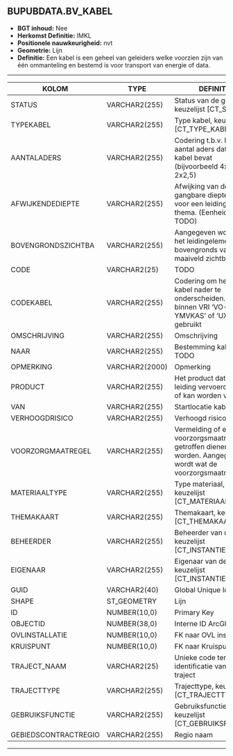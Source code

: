 ﻿## BUPUBDATA.BV_KABEL


* __BGT inhoud:__ Nee
* __Herkomst Definitie:__ IMKL
* __Positionele nauwkeurigheid:__ nvt
* __Geometrie:__ Lijn
* __Definitie:__ Een kabel is een geheel van geleiders welke voorzien zijn van één ommanteling en bestemd is voor transport van energie of data.



***

|KOLOM                               |TYPE              |DEFINITIE|
|------                              |----              |-----    |
|STATUS                              |VARCHAR2(255)     |Status van de gegevens, keuzelijst [CT_STATUS]|
|TYPEKABEL                           |VARCHAR2(255)     |Type kabel, keuzelijst [CT_TYPE_KABEL]|
|AANTALADERS                         |VARCHAR2(255)     |Codering t.b.v. het aantal aders dat de kabel bevat (bijvoorbeeld 4x1,5 of 2x2,5)|
|AFWIJKENDEDIEPTE                    |VARCHAR2(255)     |Afwijking van de gangbare dieptelegging voor een leiding van dit thema. (Eenheid cm? TODO)|
|BOVENGRONDSZICHTBA                  |VARCHAR2(255)     |Aangegeven wordt of het leidingelement bovengronds vanaf het maaiveld zichtbaar is.|
|CODE                                |VARCHAR2(25)      |TODO|
|CODEKABEL                           |VARCHAR2(255)     |Codering om het type kabel nader te onderscheiden. Zo wordt binnen VRI ‘VO-YMVKAS’ of ‘UXL’ gebruikt|
|OMSCHRIJVING                        |VARCHAR2(255)     |Omschrijving|
|NAAR                                |VARCHAR2(255)     |Bestemming kabel TODO|
|OPMERKING                           |VARCHAR2(2000)    |Opmerking|
|PRODUCT                             |VARCHAR2(255)     |Het product dat door de leiding vervoerd wordt of kan worden vervoerd|
|VAN                                 |VARCHAR2(255)     |Startlocatie kabel TODO|
|VERHOOGDRISICO                      |VARCHAR2(255)     |Verhoogd risico: Ja/Nee|
|VOORZORGMAATREGEL                   |VARCHAR2(255)     |Vermelding of er voorzorgsmaatregelen getroffen dienen te worden. Aangegeven wordt wat de voorzorgsmaatregel is|
|MATERIAALTYPE                       |VARCHAR2(255)  |Type materiaal, keuzelijst [CT_MATERIAALTYPE]|
|THEMAKAART                          |VARCHAR2(255)     |Themakaart, keuzelijst [CT_THEMAKAART]|
|BEHEERDER                           |VARCHAR2(255)     |Beheerder van de kabel, keuzelijst [CT_INSTANTIE]|
|EIGENAAR                            |VARCHAR2(255)     |Eigenaar van de kabel, keuzelijst [CT_INSTANTIE]|
|GUID                                |VARCHAR2(40)      |Global Unique Identifier|
|SHAPE                          |ST_GEOMETRY      |Lijn|
|ID                                  |NUMBER(10,0)      |Primary Key|
|OBJECTID                            |NUMBER(38,0)   |Interne ID ArcGIS|
|OVLINSTALLATIE                      |NUMBER(10,0)      |FK naar OVL installatie|
|KRUISPUNT                           |NUMBER(10,0)      |FK naar Kruispunt|
|TRAJECT_NAAM                        |VARCHAR2(25)      |Unieke code ter identificatie van een traject|
|TRAJECTTYPE                         |VARCHAR2(255)    |Trajecttype, keuzelijst [CT_TRAJECTTYPE]|
|GEBRUIKSFUNCTIE                    |VARCHAR2(255)    |Gebruiksfunctie, keuzelijst [CT_GEBRUIKSFUNCTIE]|
|GEBIEDSCONTRACTREGIO                |VARCHAR2(255)  |Regio naam|
    
***